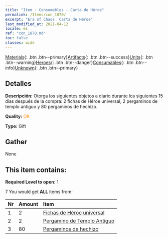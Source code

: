 ```yaml
---
title: "Item - Consumables - Carta de Héroe"
permalink: /Items/con_1870/
excerpt: "Era of Chaos  Carta de Héroe"
last_modified_at: 2021-04-12
locale: es
ref: "con_1870.md"
toc: false
classes: wide
---
```

 [Materials](/es/Items/){: .btn .btn--primary}[Artifacts](/es/Items/Artifacts/){: .btn .btn--success}[Units](/es/Items/Units/){: .btn .btn--warning}[Heroes](/es/Items/Heroes/){: .btn .btn--danger}[Consumables](/es/Items/Consumables/){: .btn .btn--info}[Unknown](/es/Items/Unknown/){: .btn .btn--primary}

## Detalles
 **Descripción:** Otorga los siguientes objetos a diario durante los siguientes 15 días después de la compra: 2 fichas de Héroe universal, 2 pergaminos de templo antiguo y 80 pergaminos de hechizo.

 **Quality:** <span style="color: #FF8C00">OK</span>

 **Type:** Gift

## Gather

  None

## This item contains:

 **Required Level to open:** 1

 7 You would get **ALL** items  from:

  | Nr | Amount |     Item    |
  |:---|:-------|:------------|
  | 1 | 2 | [Fichas de Héroe universal](/es/Items/her_358/) | 
  | 2 | 2 | [Pergamino de Templo Antiguo](/es/Items/con_697/) | 
  | 3 | 80 | [Pergaminos de hechizo](/es/Items/con_694/) | 
